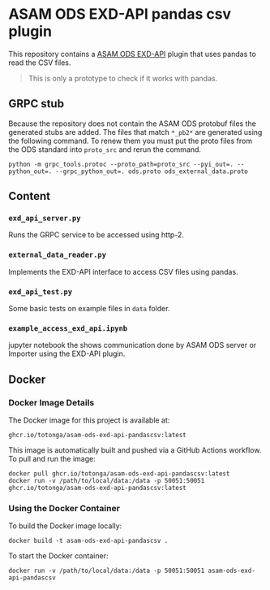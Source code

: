 # ASAM ODS EXD-API pandas csv plugin

This repository contains a [ASAM ODS EXD-API](https://www.asam.net/standards/detail/ods/) plugin that uses pandas to read the CSV files.

> This is only a prototype to check if it works with pandas.

## GRPC stub

Because the repository does not contain the ASAM ODS protobuf files the generated stubs are added.
The files that match `*_pb2*` are generated using the following command. To renew them you must put the
proto files from the ODS standard into `proto_src` and rerun the command.

```
python -m grpc_tools.protoc --proto_path=proto_src --pyi_out=. --python_out=. --grpc_python_out=. ods.proto ods_external_data.proto
```

## Content

### `exd_api_server.py`

Runs the GRPC service to be accessed using http-2.

### `external_data_reader.py`

Implements the EXD-API interface to access CSV files using pandas.

### `exd_api_test.py`

Some basic tests on example files in `data` folder.

### `example_access_exd_api.ipynb`

jupyter notebook the shows communication done by ASAM ODS server or Importer using the EXD-API plugin.

## Docker

### Docker Image Details

The Docker image for this project is available at:

`ghcr.io/totonga/asam-ods-exd-api-pandascsv:latest`

This image is automatically built and pushed via a GitHub Actions workflow. To pull and run the image:

```
docker pull ghcr.io/totonga/asam-ods-exd-api-pandascsv:latest
docker run -v /path/to/local/data:/data -p 50051:50051 ghcr.io/totonga/asam-ods-exd-api-pandascsv:latest
```

### Using the Docker Container

To build the Docker image locally:
```
docker build -t asam-ods-exd-api-pandascsv .
```

To start the Docker container:
```
docker run -v /path/to/local/data:/data -p 50051:50051 asam-ods-exd-api-pandascsv
```
